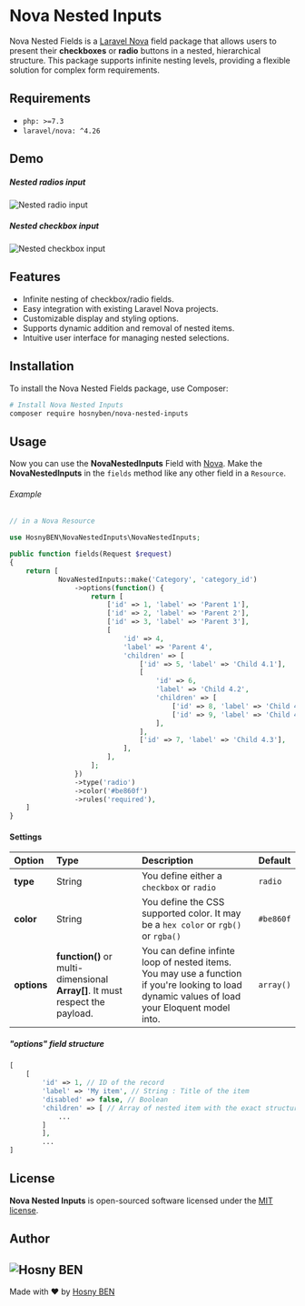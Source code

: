 # Nova Nested Inputs

Nova Nested Fields is a [Laravel Nova](https://nova.laravel.com "Laravel Nova") field package that allows users to present their **checkboxes** or **radio** buttons in a nested, hierarchical structure. This package supports infinite nesting levels, providing a flexible solution for complex form requirements.

## Requirements

- `php: >=7.3`
- `laravel/nova: ^4.26`

## Demo

##### Nested radios input
![Nested radio input](https://hosnyben.me/images/ezgif-4-585ec047bc.gif "Nested radio buttons")


##### Nested checkbox input
![Nested checkbox input](https://hosnyben.me/images/ezgif-4-0e1df527fe.gif "Nested radio buttons")

## Features
- Infinite nesting of checkbox/radio fields.
- Easy integration with existing Laravel Nova projects.
- Customizable display and styling options.
- Supports dynamic addition and removal of nested items.
- Intuitive user interface for managing nested selections.

## Installation 
To install the Nova Nested Fields package, use Composer:
```bash
# Install Nova Nested Inputs
composer require hosnyben/nova-nested-inputs
```

## Usage

Now you can use the **NovaNestedInputs** Field with [Nova](https://nova.laravel.com "Nova"). Make the **NovaNestedInputs** in the `fields` method like any other field in a `Resource`.

###### Example

```php
// in a Nova Resource

use HosnyBEN\NovaNestedInputs\NovaNestedInputs;

public function fields(Request $request)
{
    return [
            NovaNestedInputs::make('Category', 'category_id')
                ->options(function() {
                    return [
                        ['id' => 1, 'label' => 'Parent 1'],
                        ['id' => 2, 'label' => 'Parent 2'],
                        ['id' => 3, 'label' => 'Parent 3'],
                        [
                            'id' => 4,
                            'label' => 'Parent 4',
                            'children' => [
                                ['id' => 5, 'label' => 'Child 4.1'],
                                [
                                    'id' => 6, 
                                    'label' => 'Child 4.2',
                                    'children' => [
                                        ['id' => 8, 'label' => 'Child 4.2.1'],
                                        ['id' => 9, 'label' => 'Child 4.2.2'],
                                    ],
                                ],
                                ['id' => 7, 'label' => 'Child 4.3'],
                            ],
                        ],
                    ];
                })
                ->type('radio')
                ->color('#be860f')
                ->rules('required'),
    ]
}
```

#### Settings
| Option  | Type  | Description  | Default  |
| :------------ | :------------ | :------------ | :------------ |
| **type**  | String  | You define either a `checkbox` or `radio`  | `radio` |
| **color**  | String  | You define the CSS supported color. It may be a `hex color` or `rgb()` or `rgba()`  | `#be860f`  |
| **options**  | **function()** or multi-dimensional **Array[]**. It must respect the payload.   | You can define infinte loop of nested items. You may use a function if you're looking to load dynamic values of load your Eloquent model into.  | `array()` |

##### "options" field structure
```php
[
	[
		'id' => 1, // ID of the record
		'label' => 'My item', // String : Title of the item
		'disabled' => false, // Boolean
		'children' => [ // Array of nested item with the exact structure
			...
		]
    	],
    	...
]
```

## License

**Nova Nested Inputs** is open-sourced software licensed under the [MIT license](LICENSE.md).

## Author
![Hosny BEN](https://hosnyben.me/images/hb-white-outline-web.png "Hosny BEN")
--
Made with ❤️ by [Hosny BEN](https://hosnyben.me "Hosny BEN")
